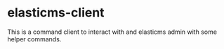 # elasticms-client

This is a command client to interact with and elasticms admin with some helper commands.

